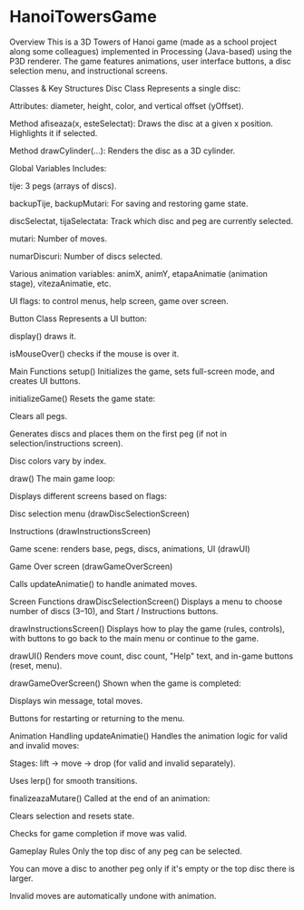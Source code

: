 # HanoiTowersGame
Overview
This is a 3D Towers of Hanoi game (made as a school project along some colleagues) implemented in Processing (Java-based) using the P3D renderer. The game features animations, user interface buttons, a disc selection menu, and instructional screens.

 Classes & Key Structures
Disc Class
Represents a single disc:

Attributes: diameter, height, color, and vertical offset (yOffset).

Method afiseaza(x, esteSelectat): Draws the disc at a given x position. Highlights it if selected.

Method drawCylinder(...): Renders the disc as a 3D cylinder.

 Global Variables
Includes:

tije: 3 pegs (arrays of discs).

backupTije, backupMutari: For saving and restoring game state.

discSelectat, tijaSelectata: Track which disc and peg are currently selected.

mutari: Number of moves.

numarDiscuri: Number of discs selected.

Various animation variables: animX, animY, etapaAnimatie (animation stage), vitezaAnimatie, etc.

UI flags: to control menus, help screen, game over screen.

Button Class
Represents a UI button:

display() draws it.

isMouseOver() checks if the mouse is over it.

Main Functions
setup()
Initializes the game, sets full-screen mode, and creates UI buttons.

initializeGame()
Resets the game state:

Clears all pegs.

Generates discs and places them on the first peg (if not in selection/instructions screen).

Disc colors vary by index.

draw()
The main game loop:

Displays different screens based on flags:

Disc selection menu (drawDiscSelectionScreen)

Instructions (drawInstructionsScreen)

Game scene: renders base, pegs, discs, animations, UI (drawUI)

Game Over screen (drawGameOverScreen)

Calls updateAnimatie() to handle animated moves.

Screen Functions
drawDiscSelectionScreen()
Displays a menu to choose number of discs (3–10), and Start / Instructions buttons.

drawInstructionsScreen()
Displays how to play the game (rules, controls), with buttons to go back to the main menu or continue to the game.

drawUI()
Renders move count, disc count, "Help" text, and in-game buttons (reset, menu).

drawGameOverScreen()
Shown when the game is completed:

Displays win message, total moves.

Buttons for restarting or returning to the menu.

Animation Handling
updateAnimatie()
Handles the animation logic for valid and invalid moves:

Stages: lift → move → drop (for valid and invalid separately).

Uses lerp() for smooth transitions.

finalizeazaMutare()
Called at the end of an animation:

Clears selection and resets state.

Checks for game completion if move was valid.

Gameplay Rules
Only the top disc of any peg can be selected.

You can move a disc to another peg only if it's empty or the top disc there is larger.

Invalid moves are automatically undone with animation.
